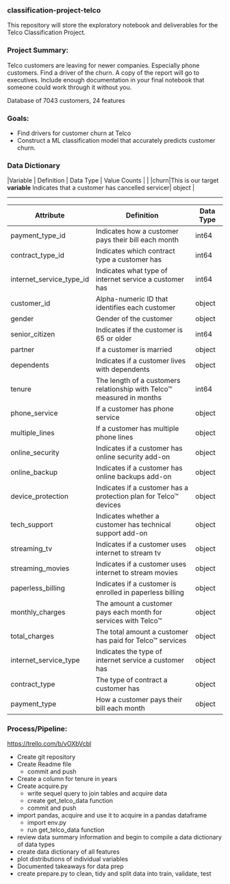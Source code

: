 ### classification-project-telco
This repository will store the exploratory notebook and deliverables for the Telco Classification Project.

### Project Summary:

Telco customers are leaving for newer companies. Especially phone customers. Find a driver of the churn. A copy of the report will go to executives. Include enough documentation in your final notebook that someone could work through it without you.

Database of 7043 customers, 24 features

### Goals:

- Find drivers for customer churn at Telco
- Construct a ML classification model that accurately predicts customer churn.


### Data Dictionary

|Variable | Definition | Data Type | Value Counts |
|
|churn|This is our target **variable** Indicates that a customer has cancelled servicer| object |


---
| Attribute | Definition | Data Type |
| ----- | ----- | ----- |
|payment\_type\_id | Indicates how a customer pays their bill each month | int64 |
|contract\_type\_id| Indicates which contract type a customer has | int64 |
|internet\_service\_type_id| Indicates what type of internet service a customer has | int64 |
|customer\_id|Alpha-numeric ID that identifies each customer| object |
gender|Gender of the customer| object |
senior_citizen|Indicates if the customer is 65 or older| int64 |
partner|If a customer is married| object | 
dependents|Indicates if a customer lives with dependents| object |
tenure|The length of a customers relationship with Telco™ measured in months|  int64 |
phone_service|If a customer has phone service| object |
multiple_lines|If a customer has multiple phone lines| object |
online_security|Indicates if a customer has online security add-on| object |
online_backup|Indicates if a customer has online backups add-on| object |
device_protection|Indicates if a customer has a protection plan for Telco™ devices| object |
tech_support|Indicates whether a customer has technical support add-on| object |
streaming_tv|Indicates if a customer uses internet to stream tv| object |
streaming_movies|Indicates if a customer uses internet to stream movies| object |
paperless_billing|Indicates if a customer is enrolled in paperless billing| object |
monthly_charges|The amount a customer pays each month for services with Telco™| object |
total_charges|The total amount a customer has paid for Telco™ services| object |
|internet\_service\_type|Indicates the type of internet service a customer has| object |
|contract_type|The type of contract a customer has| object |
|payment_type|How a customer pays their bill each month| object |




### Process/Pipeline:
https://trello.com/b/vOXbVcbl

- Create git repository
- Create Readme file
    - commit and push
- Create a column for tenure in years
- Create acquire.py
    - write sequel query to join tables and acquire data
    - create get_telco_data function
    - commit and push
- import pandas, acquire and use it to acquire in a pandas dataframe
    - import env.py
    - run get_telco_data function  
- review data summary information and begin to compile a data dictionary of data types
- create data dictionary of all features
- plot distributions of individual variables
- Documented takeaways for data prep
- create prepare.py to clean, tidy and split data into train, validate, test


